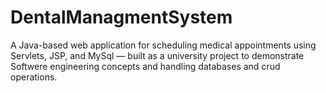 # DentalManagmentSystem
A Java-based web application for scheduling medical appointments using Servlets, JSP, and MySql — built as a university project to demonstrate Softwere engineering concepts and handling databases and crud operations.

